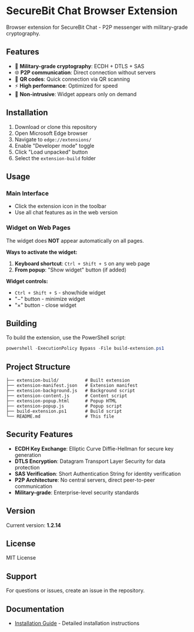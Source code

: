 # SecureBit Chat Browser Extension

Browser extension for SecureBit Chat - P2P messenger with military-grade cryptography.

## Features

- 🔐 **Military-grade cryptography**: ECDH + DTLS + SAS
- 🌐 **P2P communication**: Direct connection without servers
- 📱 **QR codes**: Quick connection via QR scanning
- ⚡ **High performance**: Optimized for speed
- 🎯 **Non-intrusive**: Widget appears only on demand

## Installation

1. Download or clone this repository
2. Open Microsoft Edge browser
3. Navigate to `edge://extensions/`
4. Enable "Developer mode" toggle
5. Click "Load unpacked" button
6. Select the `extension-build` folder

## Usage

### Main Interface
- Click the extension icon in the toolbar
- Use all chat features as in the web version

### Widget on Web Pages
The widget does **NOT** appear automatically on all pages.

**Ways to activate the widget:**

1. **Keyboard shortcut**: `Ctrl + Shift + S` on any web page
2. **From popup**: "Show widget" button (if added)

**Widget controls:**
- `Ctrl + Shift + S` - show/hide widget
- "−" button - minimize widget
- "×" button - close widget

## Building

To build the extension, use the PowerShell script:

```powershell
powershell -ExecutionPolicy Bypass -File build-extension.ps1
```

## Project Structure

```
├── extension-build/          # Built extension
├── extension-manifest.json   # Extension manifest
├── extension-background.js   # Background script
├── extension-content.js      # Content script
├── extension-popup.html      # Popup HTML
├── extension-popup.js        # Popup script
├── build-extension.ps1       # Build script
└── README.md                 # This file
```

## Security Features

- **ECDH Key Exchange**: Elliptic Curve Diffie-Hellman for secure key generation
- **DTLS Encryption**: Datagram Transport Layer Security for data protection
- **SAS Verification**: Short Authentication String for identity verification
- **P2P Architecture**: No central servers, direct peer-to-peer communication
- **Military-grade**: Enterprise-level security standards

## Version

Current version: **1.2.14**

## License

MIT License

## Support

For questions or issues, create an issue in the repository.

## Documentation

- [Installation Guide](INSTALLATION_GUIDE_EN.md) - Detailed installation instructions